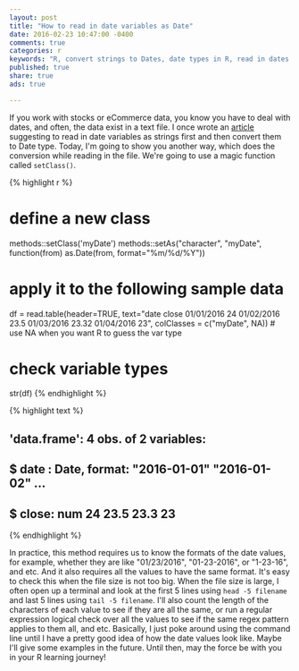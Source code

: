 ```yaml
---
layout: post
title: "How to read in date variables as Date"
date: 2016-02-23 10:47:00 -0400
comments: true
categories: r
keywords: "R, convert strings to Dates, date types in R, read in dates in R"
published: true
share: true
ads: true

---
```


If you work with stocks or eCommerce data, you know you have to deal with dates, and often, the data exist in a text file. I once wrote an [article](http://masterr.org/r/how-to-convert-strings-to-dates-in-r/) suggesting to read in date variables as strings first and then convert them to Date type. Today, I'm going to show you another way, which does the conversion while reading in the file. We're going to use a magic function called `setClass()`.


{% highlight r %}
# define a new class 
methods::setClass('myDate')
methods::setAs("character", "myDate", function(from) as.Date(from, format="%m/%d/%Y"))

# apply it to the following sample data
df = read.table(header=TRUE, text="date close
01/01/2016 24
01/02/2016 23.5
01/03/2016 23.32
01/04/2016 23", colClasses = c("myDate", NA)) # use NA when you want R to guess the var type

# check variable types
str(df)
{% endhighlight %}



{% highlight text %}
## 'data.frame':	4 obs. of  2 variables:
##  $ date : Date, format: "2016-01-01" "2016-01-02" ...
##  $ close: num  24 23.5 23.3 23
{% endhighlight %}

In practice, this method requires us to know the formats of the date values, for example, whether they are like "01/23/2016", "01-23-2016", or "1-23-16", and etc. And it also requires all the values to have the same format. It's easy to check this when the file size is not too big. When the file size is large, I often open up a terminal and look at the first 5 lines using `head -5 filename` and last 5 lines using `tail -5 filename`. I'll also count the length of the characters of each value to see if they are all the same, or run a regular expression logical check over all the values to see if the same regex pattern applies to them all, and etc. Basically, I just poke around using the command line until I have a pretty good idea of how the date values look like. Maybe I'll give some examples in the future. Until then, may the force be with you in your R learning journey!
